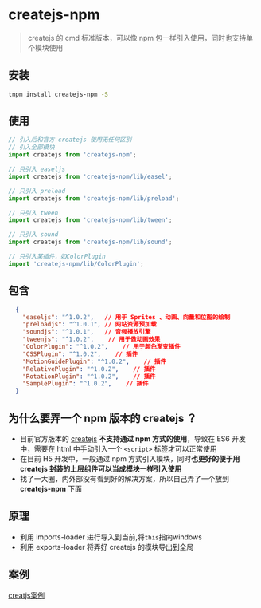 # createjs-npm

> createjs 的 cmd 标准版本，可以像 npm 包一样引入使用，同时也支持单个模块使用

## 安装

```bash
tnpm install createjs-npm -S
```

## 使用

```js
// 引入后和官方 createjs 使用无任何区别
// 引入全部模块
import createjs from 'createjs-npm';

// 只引入 easeljs
import createjs from 'createjs-npm/lib/easel';

// 只引入 preload
import createjs from 'createjs-npm/lib/preload';

// 只引入 tween
import createjs from 'createjs-npm/lib/tween';

// 只引入 sound
import createjs from 'createjs-npm/lib/sound';

// 只引入某插件，如ColorPlugin
import 'createjs-npm/lib/ColorPlugin';
```

## 包含

  ```json
    {
      "easeljs": "^1.0.2",   // 用于 Sprites 、动画、向量和位图的绘制
      "preloadjs": "^1.0.1", // 网站资源预加载
      "soundjs": "^1.0.1",   // 音频播放引擎
      "tweenjs": "^1.0.2",    // 用于做动画效果
      "ColorPlugin": "^1.0.2",    // 用于颜色渐变插件
      "CSSPlugin": "^1.0.2",    // 插件
      "MotionGuidePlugin": "^1.0.2",    // 插件
      "RelativePlugin": "^1.0.2",    // 插件
      "RotationPlugin": "^1.0.2",    // 插件
      "SamplePlugin": "^1.0.2",    // 插件
    }
  ```

## 为什么要弄一个 npm 版本的 createjs ？

- 目前官方版本的 [createjs](https://createjs.com/) **不支持通过 npm 方式的使用**，导致在 ES6 开发中，需要在 html 中手动引入一个 `<script>` 标签才可以正常使用
- 在目前 H5 开发中，一般通过 npm 方式引入模块，同时**也更好的便于用 createjs 封装的上层组件可以当成模块一样引入使用**
- 找了一大圈，内外部没有看到好的解决方案，所以自己弄了一个放到 **createjs-npm** 下面

## 原理
- 利用 imports-loader 进行导入到当前,将`this`指向windows
- 利用 exports-loader 将弄好 createjs 的模块导出到全局

## 案例
[creatjs案例](https://github.com/raoenhui/react-example/blob/master/src/AniCreatejs/index.jsx)
